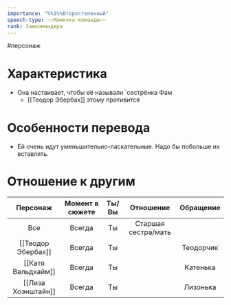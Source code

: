 ```yaml
---
importance: "%%1%%Второстепенный"
speech-type: ~~Мамочка команды~~
rank: Замкомандира
---
```

#персонаж
# Характеристика

- Она настаивает, чтобы её называли `сестрёнка Фам
	- [[Теодор Эбербах]] этому противится

# Особенности перевода

- Ей очень идут уменьшительно-ласкательные. Надо бы побольше их вставлять.
 
# Отношение к другим

|      Персонаж      | Момент в сюжете | Ты/Вы |      Отношение      | Обращение |
| :----------------: | :-------------: | :---: | :-----------------: | :-------: |
|        Все         |     Всегда      |  Ты   | Старшая сестра/мать |           |
| [[Теодор Эбербах]] |     Всегда      |  Ты   |                     | Теодорчик |
| [[Катя Вальдхайм]] |     Всегда      |  Ты   |                     | Катенька  |
|      [[Лиза Хоэнштайн]]      |     Всегда      |  Ты   |                     | Лизонька  |
